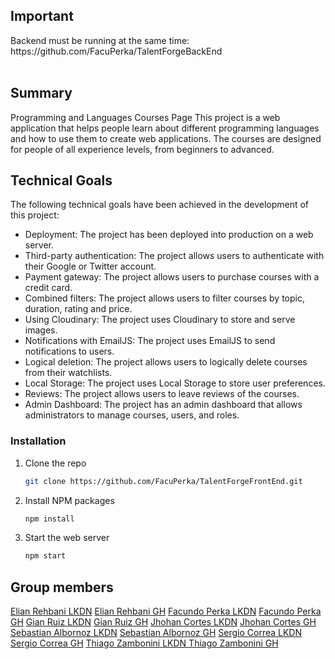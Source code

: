 <h2>Important</h2>
Backend must be running at the same time: https://github.com/FacuPerka/TalentForgeBackEnd
<br>
<br>

<h2>Summary</h2>
Programming and Languages Courses Page
This project is a web application that helps people learn about different programming languages and how to use them to create web applications. The courses are designed for people of all experience levels, from beginners to advanced.

<h2>Technical Goals</h2>

The following technical goals have been achieved in the development of this project:
* Deployment: The project has been deployed into production on a web server.
* Third-party authentication: The project allows users to authenticate with their Google or Twitter account.
* Payment gateway: The project allows users to purchase courses with a credit card.
* Combined filters: The project allows users to filter courses by topic, duration, rating and price.
* Using Cloudinary: The project uses Cloudinary to store and serve images.
* Notifications with EmailJS: The project uses EmailJS to send notifications to users.
* Logical deletion: The project allows users to logically delete courses from their watchlists.
* Local Storage: The project uses Local Storage to store user preferences.
* Reviews: The project allows users to leave reviews of the courses.
* Admin Dashboard: The project has an admin dashboard that allows administrators to manage courses, users, and roles.

### Installation

1. Clone the repo
   ```sh
   git clone https://github.com/FacuPerka/TalentForgeFrontEnd.git
   ```
2. Install NPM packages
   ```sh
   npm install
   ```
3. Start the web server
   ```js
   npm start
   ```

## Group members
[Elian Rehbani LKDN](https://www.linkedin.com/in/elián-rehbani-96113624b/)
[Elian Rehbani GH](https://github.com/ERehbani)
[Facundo Perka LKDN](https://www.linkedin.com/in/facuperka/)
[Facundo Perka GH](https://github.com/FacuPerka)
[Gian Ruiz LKDN](https://www.linkedin.com/in/gian-carlo-ruiz-patiño-320270183/)
[Gian Ruiz GH](https://github.com/Giankrp)
[Jhohan Cortes LKDN](https://www.linkedin.com/in/jhohan-cortes-a314a8213/)
[Jhohan Cortes GH](https://github.com/JhohanCortes)
[Sebastian Albornoz LKDN](https://www.linkedin.com/in/sebastian-albornoz-126b90237/)
[Sebastian Albornoz GH](https://github.com/Shakkus) 
[Sergio Correa LKDN](https://www.linkedin.com/in/sergio-correa-a85563267/)
[Sergio Correa GH](https://github.com/SergioFCorrea)
[Thiago Zambonini LKDN ](https://www.linkedin.com/in/thiago-zambonini-2a279a239/)
[Thiago Zambonini GH ](https://www.linkedin.com/in/thiago-zambonini-2a279a239/)
